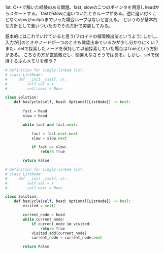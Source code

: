 1st.
C++で解いた経験のある問題。fast, slowの二つのポインタを用意しheadからスタートする。
fastがslowに追いついたときループがある。逆に追い付くことなくslowがnullptrまでいった場合ループはないと言える。
というのが基本的な方針として重いついたのでその方針で実装してみる。

基本的にはこれでいけていると思う(フロイドの循環検出法というよう)
しかし、入力が[]のときやノードが一つのときも確認出来ているかが少し分かりにくい？
また、setで探索したノードを保持して以前探索していた場合はTrueという方針がある。
こちらの方が直感敵だし、間違えなさそうではある。しかし、setで保持するぶんメモリを使う？

```Python 
# Definition for singly-linked list.
# class ListNode:
#     def __init__(self, x):
#         self.val = x
#         self.next = None

class Solution:
    def hasCycle(self, head: Optional[ListNode]) -> bool:
        
        fast = head
        slow = head

        while fast and fast.next:

            fast = fast.next.next
            slow = slow.next

            if fast == slow:
                return True

        return False
```

```Python 
# Definition for singly-linked list.
# class ListNode:
#     def __init__(self, x):
#         self.val = x
#         self.next = None

class Solution:
    def hasCycle(self, head: Optional[ListNode]) -> bool:
        visited = set()

        current_node = head
        while current_node:
            if current_node in visited:
                return True
            visited.add(current_node)
            current_node = current_node.next

        return False
```

